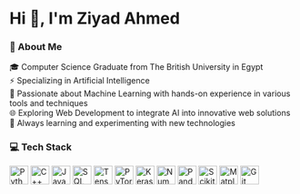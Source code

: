 # Hi 👋, I'm Ziyad Ahmed

### 💫 About Me
🎓 Computer Science Graduate from The British University in Egypt <br />
⚡ Specializing in Artificial Intelligence <br />
🤖 Passionate about Machine Learning with hands-on experience in various tools and techniques <br />
🌐 Exploring Web Development to integrate AI into innovative web solutions <br />
🚀 Always learning and experimenting with new technologies <br /> 

### 💻 Tech Stack
<img src="https://cdn.jsdelivr.net/gh/devicons/devicon@latest/icons/python/python-original.svg" width="33" height="33" title="Python"/> <img src="https://cdn.jsdelivr.net/gh/devicons/devicon@latest/icons/cplusplus/cplusplus-original.svg" width="33" height="33" title="C++"/> <img src="https://cdn.jsdelivr.net/gh/devicons/devicon@latest/icons/java/java-original.svg" width="33" height="33" title="Java"/> <img src="https://cdn.jsdelivr.net/gh/devicons/devicon@latest/icons/sqldeveloper/sqldeveloper-original.svg" width="33" height="33" title="SQL"/> <img src="https://cdn.jsdelivr.net/gh/devicons/devicon@latest/icons/tensorflow/tensorflow-original.svg" width="33" height="33" title="TensorFlow"/> <img src="https://cdn.jsdelivr.net/gh/devicons/devicon@latest/icons/pytorch/pytorch-original.svg" width="33" height="33" title="PyTorch"/> <img src="https://cdn.jsdelivr.net/gh/devicons/devicon@latest/icons/keras/keras-original.svg" width="33" height="33" title="Keras"/> <img src="https://cdn.jsdelivr.net/gh/devicons/devicon@latest/icons/numpy/numpy-original.svg" width="33" height="33" title="NumPy"/> <img src="https://cdn.jsdelivr.net/gh/devicons/devicon@latest/icons/pandas/pandas-original.svg" width="33" height="33" title="Pandas"/> <img src="https://cdn.jsdelivr.net/gh/devicons/devicon@latest/icons/scikitlearn/scikitlearn-original.svg" width="33" height="33" title="Scikit-learn"/> <img src="https://cdn.jsdelivr.net/gh/devicons/devicon@latest/icons/matplotlib/matplotlib-original.svg" width="33" height="33" title="Matplotlib"/> <img src="https://cdn.jsdelivr.net/gh/devicons/devicon@latest/icons/git/git-original.svg" width="33" height="33" title="Git"/>

